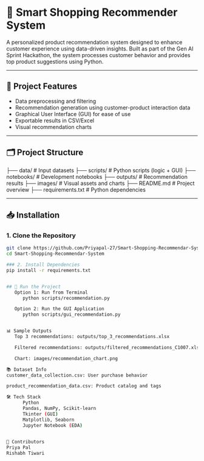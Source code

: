 # 🛒 Smart Shopping Recommender System

A personalized product recommendation system designed to enhance customer experience using data-driven insights. Built as part of the Gen AI Sprint Hackathon, the system processes customer behavior and provides top product suggestions using Python.

---

## 📌 Project Features

- Data preprocessing and filtering
- Recommendation generation using customer-product interaction data
- Graphical User Interface (GUI) for ease of use
- Exportable results in CSV/Excel
- Visual recommendation charts

---

## 🗂️ Project Structure

├── data/ # Input datasets
├── scripts/ # Python scripts (logic + GUI)
├── notebooks/ # Development notebooks
├── outputs/ # Recommendation results
├── images/ # Visual assets and charts
├── README.md # Project overview
├── requirements.txt # Python dependencies


---

## 📥 Installation

### 1. Clone the Repository
```bash
git clone https://github.com/Priyapal-27/Smart-Shopping-Recommendar-System.git
cd Smart-Shopping-Recommendar-System

### 2. Install Dependencies
pip install -r requirements.txt


## 🚀 Run the Project
   Option 1: Run from Terminal
      python scripts/recommendation.py

   Option 2: Run the GUI Application
      python scripts/gui_recommendation.py


📊 Sample Outputs
   Top 3 recommendations: outputs/top_3_recommendations.xlsx

   Filtered recommendations: outputs/filtered_recommendations_C1007.xlsx

   Chart: images/recommendation_chart.png

📚 Dataset Info
customer_data_collection.csv: User purchase behavior

product_recommendation_data.csv: Product catalog and tags

🛠️ Tech Stack
      Python
      Pandas, NumPy, Scikit-learn
      Tkinter (GUI)
      Matplotlib, Seaborn
      Jupyter Notebook (EDA)
      

🤝 Contributors
Priya Pal
Rishabh Tiwari


